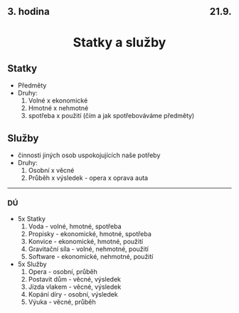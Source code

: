 ## <div style="display: flex; justify-content: space-between;"><div>3. hodina</div><div>21.9.</div></div>
# <div style="text-align: center">Statky a služby</div>

## Statky
- Předměty
- Druhy: 
    1. Volné x ekonomické
    2. Hmotné x nehmotné
    3. spotřeba x použití (čím a jak spotřebováváme předměty)

## Služby
- činnosti jiných osob uspokojujících naše potřeby
- Druhy:
    1. Osobní x věcné
    2. Průběh x výsledek - opera x oprava auta

---

### DÚ
- 5x Statky
    1. Voda - volné, hmotné, spotřeba
    2. Propisky - ekonomické, hmotné, spotřeba
    3. Konvice - ekonomické, hmotné, použití
    4. Gravitační síla - volné, nehmotné, použití
    5. Software - ekonomické, nehmotné, použití
- 5x Služby
    1. Opera - osobní, průběh
    2. Postavit dům - věcné, výsledek
    3. Jízda vlakem - věcné, výsledek
    4. Kopání díry - osobní, výsledek
    5. Výuka - věcné, průběh